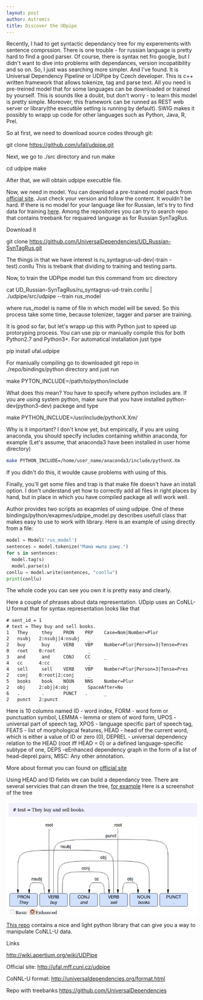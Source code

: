 ```yaml
--- 
layout: post 
author: Astromis 
title: Discover the UDpipe
--- 
```

Recently, I had to get syntactic dependancy tree for my experements with sentence comprssion. There is one trouble - for russian language is pretty hard to find a good parser. Of course, there is syntax net fro google, but I didn't want to dive into problems with dependances, version incopatibility and so on. So, I just was searching more simpler. And I've found. It is Universal Dependency Pipeline or UDPipe by Czech developer. This is c++ written framework that allows tokenize, tag and parse text. All you need is pre-treined model that for some languages can be downloaded or trained by yourself. This is sounds like a doubt, but don't worry - to learn this model is pretty simple. Moreover, this framework can be runned as REST web server or library(the executble setting is running by default). SWIG makes it possibly to wrapp up code for other languages such as Python, Java, R, Prel.

So at first, we need to download source codes through git:

git clone https://github.com/ufal/udpipe.git

Next, we go to ./src directory and run make

cd udpipe
make

After that, we will obtain udpipe executble file.

Now, we need in model. You can download a pre-trained model pack from [official site]( http://ufal.mff.cuni.cz/udpipe/models). Just check your version and follow the content. It wouldn't be hard.
If there is no model for your language like for Russian, let's try to find data for training [here](https://github.com/UniversalDependencies). Among the repositories you can try to search repo that contains treebank for requaired language as for Russian SynTagRus.

Download it

git clone https://github.com/UniversalDependencies/UD_Russian-SynTagRus.git

The things in that we have interest is ru_syntagrus-ud-dev(-train -test).conllu This is trebank that dividing to training and testing parts.

Now, to train the UDPipe model tun this command from src directory

cat UD_Russian-SynTagRus/ru_syntagrus-ud-train.conllu | ./udpipe/src/udpipe --train rus_model

where rus_model is name of file in which model will be seved. So this process take some time, because tolenizer, tagger and parser are training.

It is good so far, but let's wrapp up this with Python just to speed up protoryping process. You can use pip or maniually compile this for both Python2.7 and Python3+. 
For automatical installation just type

pip install ufal.udpipe

For maniually compiling go to downloaded git repo in ./repo/bindings/python directory and just run

make PYTON_INCLUDE=/path/to/python/include

What does this mean? You have to specify where python includes are. If you are using system python, make sure that you have installed python-dev(python3-dev) packege and type

make PYTHON_INCLUDE=/usr/include/pythonX.Xm/

Why is it important? I don't know yet, but empirically, if you are using anaconda, you should specify includes containing whithin anaconda, for example (Let's assume, that anaconda3 have been installed in user home directory)
```bash
make PYTHON_INCLUDE=/home/user_name/anaconda3/include/pythonX.Xm
```
If you didn't do this, it woulde cause problems with using of this.

Finally, you'll get some files and trap is that make file doesn't have an install option. I don't understand yet how to correctly add all files in right places by hand, but in place in which you have compiled package all will work well.

Author provides two scripts as exapmles of using udpipe. One of these bindings/python/exapmes/udpipe_model.py describes usefull class that makes easy to use to work with library. Here is an example of using directly from a file:

```python 
model = Model('rus_model')
sentences = model.tokenize("Мама мыла раму.")
for s in sentences:
  model.tag(s)
  model.parse(s)
conllu = model.write(sentences, "conllu")
print(conllu)
```

The whole code you can see you own it is pretty easy and clearly.

Here a couple of phrases about data representation. UDpip uses an CoNLL-U format that for syntax representation looks like that
```
# sent_id = 1
# text = They buy and sell books.
1   They     they    PRON    PRP    Case=Nom|Number=Plur               2   nsubj   2:nsubj|4:nsubj   _
2   buy      buy     VERB    VBP    Number=Plur|Person=3|Tense=Pres    0   root    0:root            _
3   and      and     CONJ    CC     _                                  4   cc      4:cc              _
4   sell     sell    VERB    VBP    Number=Plur|Person=3|Tense=Pres    2   conj    0:root|2:conj     _
5   books    book    NOUN    NNS    Number=Plur                        2   obj     2:obj|4:obj       SpaceAfter=No
6   .        .       PUNCT   .      _                                  2   punct   2:punct  
```
Here is 10 columns named ID - word index, FORM - word form or punctuation symbol, LEMMA - lemma or stem of word form, UPOS - universal part of speech tag, XPOS - language specific part of speech tag, FEATS - list of morphological features, HEAD - head of the current word, which is either a value of ID or zero (0), DEPREL - universal dependency relation to the HEAD (root iff HEAD = 0) or a defined language-specific subtype of one, DEPS -eEnhanced dependency graph in the form of a list of head-deprel pairs, MISC: Any other annotation.

More about format you can found on [official site](http://universaldependencies.org/format.html)

Using HEAD and ID fields we can build a dependancy tree. There are several servicies that can drawn the tree, [for example](http://www.let.rug.nl/kleiweg/conllu/)
Here is a screenshot of the tree

![](/assets/images/syntax_tree_example.png "an image title")

[This repo](https://github.com/EmilStenstrom/conllu) contains a nice and light python library that can give you a way to manipulate CoNLL-U data.

Links

http://wiki.apertium.org/wiki/UDPipe

Official site:
http://ufal.mff.cuni.cz/udpipe

CoNNL-U format:
http://universaldependencies.org/format.html

Repo with treebanks
https://github.com/UniversalDependencies

